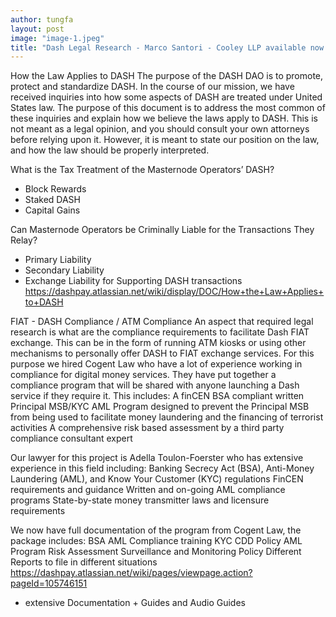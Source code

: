 ```yaml
---
author: tungfa
layout: post
image: "image-1.jpeg"
title: "Dash Legal Research - Marco Santori - Cooley LLP available now !"
---
```

How the Law Applies to DASH
The purpose of the DASH DAO is to promote, protect and standardize DASH. In the course of our mission, we have received inquiries into how some aspects of DASH are treated under United States law.  The purpose of this document is to address the most common of these inquiries and explain how we believe the laws apply to DASH.  This is not meant as a legal opinion, and you should consult your own attorneys before relying upon it. However, it is meant to state our position on the law, and how the law should be properly interpreted.

What is the Tax Treatment of the Masternode Operators’ DASH?
- Block Rewards
- Staked DASH
- Capital Gains

Can Masternode Operators be Criminally Liable for the Transactions They Relay?
- Primary Liability
- Secondary Liability
- Exchange Liability for Supporting DASH transactions
<https://dashpay.atlassian.net/wiki/display/DOC/How+the+Law+Applies+to+DASH>

FIAT - DASH Compliance / ATM Compliance
An aspect that required legal research is what are the compliance requirements to facilitate Dash FIAT exchange. This can be in the form of running ATM kiosks or using other mechanisms to personally offer DASH to FIAT exchange services.
For this purpose we hired Cogent Law who have a lot of experience working in compliance for digital money services. They have put together a compliance program that will be shared with anyone launching a Dash service if they require it. This includes:
A finCEN BSA compliant written Principal MSB/KYC AML Program designed to prevent the Principal MSB from being used to facilitate money laundering and the financing of terrorist activities
A comprehensive risk based assessment by a third party compliance consultant expert

Our lawyer for this project is Adella Toulon-Foerster who has extensive experience in this field including:
Banking Secrecy Act (BSA), Anti-Money Laundering (AML), and Know Your Customer (KYC) regulations
FinCEN requirements and guidance
Written and on-going AML compliance programs
State-by-state money transmitter laws and licensure requirements

We now have full documentation of the program from Cogent Law, the package includes:
BSA AML Compliance training
KYC CDD Policy
AML Program
Risk Assessment
Surveillance and Monitoring Policy
Different Reports to file in different situations
<https://dashpay.atlassian.net/wiki/pages/viewpage.action?pageId=105746151>
+ extensive Documentation + Guides and Audio Guides

